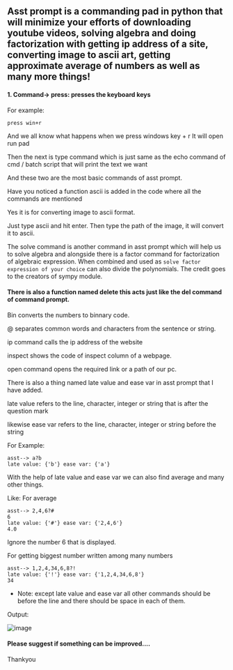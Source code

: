 ## Asst prompt is a commanding pad in python that will minimize your efforts of downloading youtube videos, solving algebra and doing factorization with getting ip address of a site, converting image to ascii art, getting approximate average of numbers as well as many more things!

#### 1. Command-> press:  presses the keyboard keys

For example:

```
press win+r
```

And we all know what happens when we press windows key + r
 It will open run pad


Then the next is type command which is just same as the echo command of cmd / batch script that will print the text we want

And these two are the most basic commands of asst prompt.

Have you noticed a function ascii is added in the code where all the commands are mentioned

Yes it is for converting image to ascii format.

Just type ascii and hit enter. Then type the path of the image, it will convert it to ascii.

The solve command is another command in asst prompt which will help us to solve algebra and alongside there is a factor command for factorization of algebraic expression. When combined and used as ```solve factor expression of your choice``` can also divide the polynomials. The credit goes to the creators of sympy module.

#### There is also a function named delete this acts just like the del command of command prompt.

Bin converts the numbers to binnary code.

@ separates common words and characters from the sentence or string.

ip command calls the ip address of the website

inspect shows the code of inspect column of a webpage.

open command opens the required link or a path of our pc.

There is also a thing named late value and ease var in asst prompt that I have added.

late value refers to the line, character, integer or string that is after the question mark

likewise ease var refers to the line, character, integer or string before the string

For Example:

```
asst--> a?b
late value: {'b'} ease var: {'a'}
```
With the help of late value and ease var we can also find average and many other things.

Like:
For average

```
asst--> 2,4,6?#
6
late value: {'#'} ease var: {'2,4,6'}
4.0
```

Ignore the number 6 that is displayed.

For getting biggest number written among many numbers
```
asst--> 1,2,4,34,6,8?! 
late value: {'!'} ease var: {'1,2,4,34,6,8'}
34
```

* Note: except late value and ease var all other commands should be before the line and there should be space in each of them.


Output:

![image](https://dev-to-uploads.s3.amazonaws.com/uploads/articles/9sc779uoe4stc8wf4h18.png)



#### Please suggest if something can be improved....


Thankyou
